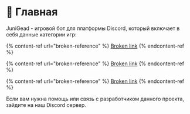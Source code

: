 # 👋 Главная

JuniGead - игровой бот для платформы Discord, который включает в себя данные категории игр:

{% content-ref url="broken-reference" %}
[Broken link](broken-reference)
{% endcontent-ref %}

{% content-ref url="broken-reference" %}
[Broken link](broken-reference)
{% endcontent-ref %}

{% content-ref url="broken-reference" %}
[Broken link](broken-reference)
{% endcontent-ref %}

Если вам нужна помощь или связь с разработчиком данного проекта, зайдите на наш Discord сервер.
